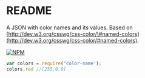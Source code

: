 # README

A JSON with color names and its values. Based on [http://dev.w3.org/csswg/css-color/\#named-colors](http://dev.w3.org/csswg/css-color/#named-colors).

[![NPM](https://nodei.co/npm/color-name.png?mini=true)](https://nodei.co/npm/color-name/)

```javascript
var colors = require('color-name');
colors.red //[255,0,0]
```

